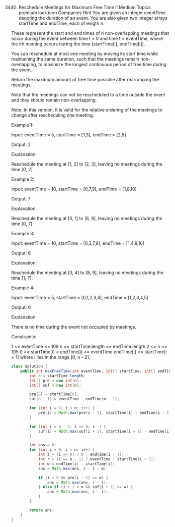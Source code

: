 3440. Reschedule Meetings for Maximum Free Time II
Medium
Topics
premium lock icon
Companies
Hint
You are given an integer eventTime denoting the duration of an event. You are also given two integer arrays startTime and endTime, each of length n.

These represent the start and end times of n non-overlapping meetings that occur during the event between time t = 0 and time t = eventTime, where the ith meeting occurs during the time [startTime[i], endTime[i]].

You can reschedule at most one meeting by moving its start time while maintaining the same duration, such that the meetings remain non-overlapping, to maximize the longest continuous period of free time during the event.

Return the maximum amount of free time possible after rearranging the meetings.

Note that the meetings can not be rescheduled to a time outside the event and they should remain non-overlapping.

Note: In this version, it is valid for the relative ordering of the meetings to change after rescheduling one meeting.

 

Example 1:

Input: eventTime = 5, startTime = [1,3], endTime = [2,5]

Output: 2

Explanation:



Reschedule the meeting at [1, 2] to [2, 3], leaving no meetings during the time [0, 2].

Example 2:

Input: eventTime = 10, startTime = [0,7,9], endTime = [1,8,10]

Output: 7

Explanation:



Reschedule the meeting at [0, 1] to [8, 9], leaving no meetings during the time [0, 7].

Example 3:

Input: eventTime = 10, startTime = [0,3,7,9], endTime = [1,4,8,10]

Output: 6

Explanation:



Reschedule the meeting at [3, 4] to [8, 9], leaving no meetings during the time [1, 7].

Example 4:

Input: eventTime = 5, startTime = [0,1,2,3,4], endTime = [1,2,3,4,5]

Output: 0

Explanation:

There is no time during the event not occupied by meetings.

 

Constraints:

1 <= eventTime <= 109
n == startTime.length == endTime.length
2 <= n <= 105
0 <= startTime[i] < endTime[i] <= eventTime
endTime[i] <= startTime[i + 1] where i lies in the range [0, n - 2].

```java
class Solution {
    public int maxFreeTime(int eventTime, int[] startTime, int[] endTime) {
        int n = startTime.length;
        int[] pre = new int[n];
        int[] suf = new int[n];

        pre[0] = startTime[0];
        suf[n - 1] = eventTime - endTime[n - 1];

        for (int i = 1; i < n; i++) {
            pre[i] = Math.max(pre[i - 1], startTime[i] - endTime[i - 1]);
        }

        for (int i = n - 2; i >= 0; i--) {
            suf[i] = Math.max(suf[i + 1], startTime[i + 1] - endTime[i]);
        }

        int ans = 0;
        for (int i = 0; i < n; i++) {
            int l = (i == 0) ? 0 : endTime[i - 1];
            int r = (i == n - 1) ? eventTime : startTime[i + 1];
            int w = endTime[i] - startTime[i];
            ans = Math.max(ans, r - l - w);

            if (i > 0 && pre[i - 1] >= w) {
                ans = Math.max(ans, r - l);
            } else if (i + 1 < n && suf[i + 1] >= w) {
                ans = Math.max(ans, r - l);
            }
        }

        return ans;
    }
}
```
